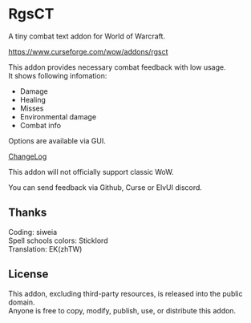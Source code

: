 # RgsCT
A tiny combat text addon for World of Warcraft.  

https://www.curseforge.com/wow/addons/rgsct  

This addon provides necessary combat feedback with low usage.  
It shows following infomation:
- Damage
- Healing
- Misses
- Environmental damage
- Combat info

Options are available via GUI.  

[ChangeLog](https://github.com/Rubgrsch/RgsCT/blob/master/changelog.txt)

This addon will not officially support classic WoW.  

You can send feedback via Github, Curse or ElvUI discord.  

Thanks
------

Coding: siweia  
Spell schools colors: Sticklord  
Translation: EK(zhTW)  

License
-------

This addon, excluding third-party resources, is released into the public domain.  
Anyone is free to copy, modify, publish, use, or distribute this addon.  
